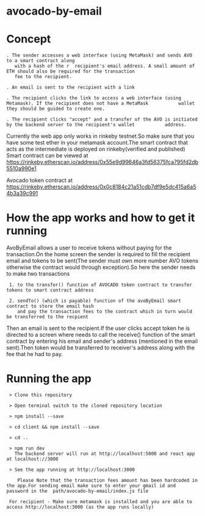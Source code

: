 # avocado-by-email

# Concept

    . The sender accesses a web interface (using MetaMask) and sends AVO to a smart contract along 
       with a hash of the r  recipient's email address. A small amount of ETH should also be required for the transaction 
       fee to the recipient.

    . An email is sent to the recipient with a link

    . The recipient clicks the link to access a web interface (using Metamask). If the recipient does not have a MetaMask           wallet they should be guided to create one.

    . The recipient clicks "accept" and a transfer of the AVO is initiated by the backend server to the recipient's wallet           address.
    
 
 Currently the web app only works in rinkeby testnet.So make sure that you have some test ether in your metamask account.The     smart contract that acts as the intermediate is deployed on rinkeby(verified and published)
 Smart contract can be viewed at https://rinkeby.etherscan.io/address/0x55e9d99646a3fd56375fca795fd2db5510a990e1
 
 Avocado token contract at https://rinkeby.etherscan.io/address/0x0c8184c21a51cdb7df9e5dc415a6a54b3a39c991
 
 # How the app works and how to get it running
    
   AvoByEmail allows a user to receive tokens without paying for the transaction.On the home screen the
   sender is required to fill the recipient email and tokens to be sent(The sender must own more number
   AVO tokens otherwise the contract would through exception).So here the sender needs to make two transactions
     
     1. to the transfer() function of AVOCADO token contract to transfer tokens to smart contract address
     
     2. sendTo() (which is payable) function of the avoByEmail smart contract to store the email hash 
        and pay the transaction fees to the contract which in turn would be transferred to the recpient
        
   Then an email is sent to the recipient.If the user clicks accept token he is directed to a screen where needs
   to call the receive() function of the smart contract by entering his email and sender's address (mentioned in the 
   email sent).Then token would be transferred to receiver's address along with the fee that he had to pay.
   
   # Running the app
   
     > Clone this repository
     
     > Open terminal switch to the cloned repository location
     
     > npm install --save
     
     > cd client && npm install --save
     
     > cd ..
     
     > npm run dev
       The backend server will run at http://localhost:5000 and react app at localhost://3000
     
     > See the app running at http://localhost:3000
     
        Please Note that the transaction fees amount has been hardcoded in the app.For sending email make sure to enter your gmail id and password in the  path/avocado-by-email/index.js file 
     
     For recipient - Make sure metamask is installed and you are able to access http://localhost:3000 (as the app runs locally)
     
   
 
 
